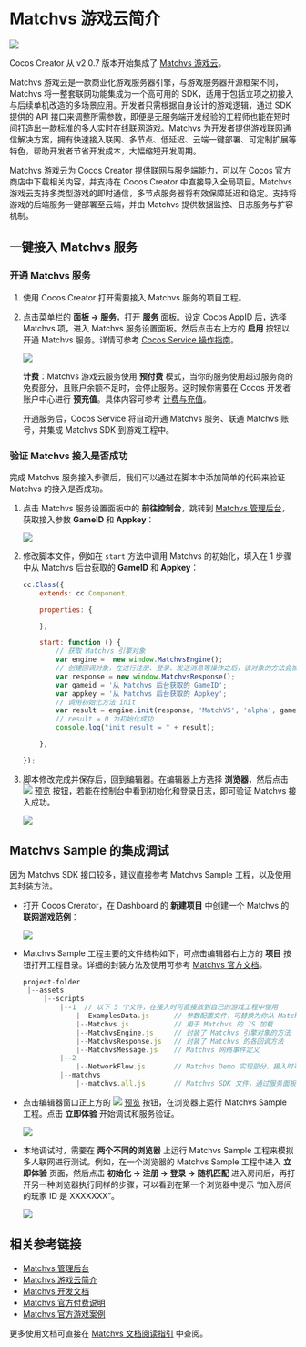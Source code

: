 # Matchvs 游戏云简介

![](image/matchvs-logo.jpg)

Cocos Creator 从 v2.0.7 版本开始集成了 [Matchvs 游戏云](https://doc.matchvs.com/matchvs)。

Matchvs 游戏云是一款商业化游戏服务器引擎，与游戏服务器开源框架不同，Matchvs 将一整套联网功能集成为一个高可用的 SDK，适用于包括立项之初接入与后续单机改造的多场景应用。开发者只需根据自身设计的游戏逻辑，通过 SDK 提供的 API 接口来调整所需参数，即便是无服务端开发经验的工程师也能在短时间打造出一款标准的多人实时在线联网游戏。Matchvs 为开发者提供游戏联网通信解决方案，拥有快速接入联网、多节点、低延迟、云端一键部署、可定制扩展等特色，帮助开发者节省开发成本，大幅缩短开发周期。

Matchvs 游戏云为 Cocos Creator 提供联网与服务端能力，可以在 Cocos 官方商店中下载相关内容，并支持在 Cocos Creator 中直接导入全局项目。Matchvs 游戏云支持多类型游戏的即时通信，多节点服务器将有效保障延迟和稳定。支持将游戏的后端服务一键部署至云端，并由 Matchvs 提供数据监控、日志服务与扩容机制。

## 一键接入 Matchvs 服务

### 开通 Matchvs 服务

1. 使用 Cocos Creator 打开需要接入 Matchvs 服务的项目工程。
2. 点击菜单栏的 **面板 -> 服务**，打开 **服务** 面板。设定 Cocos AppID 后，选择 Matchvs 项，进入 Matchvs 服务设置面板。然后点击右上方的 **启用** 按钮以开通 Matchvs 服务。详情可参考 [Cocos Service 操作指南](../user-guide.md)。

    ![](image/matchvs-provisioning.png)

    **计费**：Matchvs 游戏云服务使用 **预付费** 模式，当你的服务使用超过服务商的免费部分，且账户余额不足时，会停止服务。这时候你需要在 Cocos 开发者账户中心进行 **预充值**。具体内容可参考 [计费与充值](../billing-and-charge.md)。

    开通服务后，Cocos Service 将自动开通 Matchvs 服务、联通 Matchvs 账号，并集成 Matchvs SDK 到游戏工程中。
    
### 验证 Matchvs 接入是否成功

完成 Matchvs 服务接入步骤后，我们可以通过在脚本中添加简单的代码来验证 Matchvs 的接入是否成功。

1. 点击 Matchvs 服务设置面板中的 **前往控制台**，跳转到 [Matchvs 管理后台](https://www.matchvs.com/manage/)，获取接入参数 **GameID** 和 **Appkey**：

    ![](image/matchvs-params.jpg)

2. 修改脚本文件，例如在 `start` 方法中调用 Matchvs 的初始化，填入在 1 步骤中从 Matchvs 后台获取的 **GameID** 和 **Appkey**：

    ```js
    cc.Class({
        extends: cc.Component,

        properties: {

        },

        start: function () {
            // 获取 Matchvs 引擎对象
            var engine =  new window.MatchvsEngine(); 
            // 创建回调对象，在进行注册、登录、发送消息等操作之后，该对象的方法会被异步调用
            var response = new window.MatchvsResponse();
            var gameid = '从 Matchvs 后台获取的 GameID';
            var appkey = '从 Matchvs 后台获取的 Appkey';
            // 调用初始化方法 init
            var result = engine.init(response, 'MatchVS', 'alpha', gameid, appkey, 1);
            // result = 0 为初始化成功
            console.log("init result = " + result);

        },

    });
    ```

3. 脚本修改完成并保存后，回到编辑器。在编辑器上方选择 **浏览器**，然后点击 ![](../image/preview-button.jpg) [预览](../../getting-started/basics/preview-build.md) 按钮，若能在控制台中看到初始化和登录日志，即可验证 Matchvs 接入成功。

    ![](image/matchvs-debugging.png)

## Matchvs Sample 的集成调试

因为 Matchvs SDK 接口较多，建议直接参考 Matchvs Sample 工程，以及使用其封装方法。

- 打开 Cocos Crerator，在 Dashboard 的 **新建项目** 中创建一个 Matchvs 的 **联网游戏范例**： 

  ![](image/matchvs-sample-project.png)

- Matchvs Sample 工程主要的文件结构如下，可点击编辑器右上方的 **项目** 按钮打开工程目录。详细的封装方法及使用可参考 [Matchvs 官方文档](http://doc.matchvs.com/QuickStart/QuickStart-CocosCreator#%E7%AC%AC%E4%B8%80%E8%A1%8C%E4%BB%A3%E7%A0%81)。

    ```js
    project-folder
     |--assets
         |--scripts
             |--1  // 以下 5 个文件，在接入时可直接放到自己的游戏工程中使用
                 |--ExamplesData.js      // 参数配置文件，可替换为你从 Matchvs 管理后台获取的参数
                 |--Matchvs.js           // 用于 Matchvs 的 JS 加载
                 |--MatchvsEngine.js     // 封装了 Matchvs 引擎对象的方法
                 |--MatchvsResponse.js   // 封装了 Matchvs 的各回调方法
                 |--MatchvsMessage.js    // Matchvs 网络事件定义
             |--2
                 |--NetworkFlow.js       // Matchvs Demo 实现部分，接入时可参考其代码
             |--matchvs
                 |--matchvs.all.js       // Matchvs SDK 文件，通过服务面板一键接入时，会以插件的形式导入，无需再做 require 处理。
    ```

- 点击编辑器窗口正上方的 ![](../image/preview-button.jpg) [预览](../../getting-started/basics/preview-build.md) 按钮，在浏览器上运行 Matchvs Sample 工程。点击 **立即体验** 开始调试和服务验证。

  ![](image/matchvs-preview.png)

- 本地调试时，需要在 **两个不同的浏览器** 上运行 Matchvs Sample 工程来模拟多人联网进行测试。例如，在一个浏览器的 Matchvs Sample 工程中进入 **立即体验** 页面，然后点击 **初始化 -> 注册 -> 登录 -> 随机匹配** 进入房间后，再打开另一种浏览器执行同样的步骤，可以看到在第一个浏览器中提示 “加入房间的玩家 ID 是 XXXXXXX”。

  ![](image/matchvs-sample.png)

## 相关参考链接

- [Matchvs 管理后台](https://www.matchvs.com/manage/)
- [Matchvs 游戏云简介](https://doc.matchvs.com/matchvs)
- [Matchvs 开发文档](https://doc.matchvs.com/QuickStart/Guide-Matchvs)
- [Matchvs 官方付费说明](https://doc.matchvs.com/PaymentHelp)
- [Matchvs 官方游戏案例](https://github.com/matchvs/)

更多使用文档可直接在 [Matchvs 文档阅读指引](https://doc.matchvs.com/ReadGuide) 中查阅。
